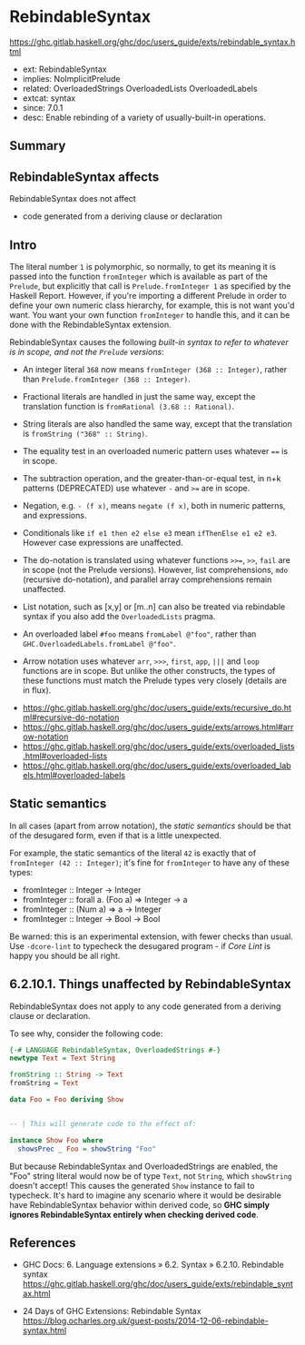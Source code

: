 # RebindableSyntax

https://ghc.gitlab.haskell.org/ghc/doc/users_guide/exts/rebindable_syntax.html

- ext:     RebindableSyntax
- implies: NoImplicitPrelude
- related: OverloadedStrings
           OverloadedLists
           OverloadedLabels
- extcat: syntax
- since: 7.0.1
- desc: Enable rebinding of a variety of usually-built-in operations.


## Summary

RebindableSyntax affects
- 

RebindableSyntax does not affect
- code generated from a deriving clause or declaration


## Intro

The literal number `1` is polymorphic, so normally, to get its meaning it is passed into the function `fromInteger` which is available as part of the `Prelude`, but explicitly that call is `Prelude.fromInteger 1` as specified by the Haskell Report. However, if you're importing a different Prelude in order to define your own numeric class hierarchy, for example, this is not want you'd want. You want your own function `fromInteger` to handle this, and it can be done with the RebindableSyntax extension.

RebindableSyntax causes the following *built-in syntax to refer to whatever is in scope, and not the `Prelude` versions*:

- An integer literal `368` now means `fromInteger (368 :: Integer)`, 
  rather than `Prelude.fromInteger (368 :: Integer)`.

- Fractional literals are handled in just the same way, 
  except the translation function is `fromRational (3.68 :: Rational)`.

- String literals are also handled the same way, 
  except that the translation is `fromString ("368" :: String)`.

- The equality test in an overloaded numeric pattern 
  uses whatever `==` is in scope.

- The subtraction operation, and the greater-than-or-equal test, 
  in n+k patterns (DEPRECATED) use whatever `-` and `>=` are in scope.

- Negation, e.g. `- (f x)`, means `negate (f x)`, 
  both in numeric patterns, and expressions.

- Conditionals like `if e1 then e2 else e3` mean `ifThenElse e1 e2 e3`. 
  However case expressions are unaffected.

- The do-notation is translated using whatever functions `>>=`, `>>`, `fail` 
  are in scope (not the Prelude versions). However, list comprehensions, `mdo` (recursive do-notation), and parallel array comprehensions remain unaffected.

- List notation, such as [x,y] or [m..n] can also be treated via rebindable syntax if you also add the `OverloadedLists` pragma.

- An overloaded label `#foo` means `fromLabel @"foo"`, 
  rather than `GHC.OverloadedLabels.fromLabel @"foo"`.

- Arrow notation uses whatever `arr`, `>>>`, `first`, `app`, `|||` and `loop` functions are in scope. But unlike the other constructs, the types of these functions must match the Prelude types very closely (details are in flux).


* https://ghc.gitlab.haskell.org/ghc/doc/users_guide/exts/recursive_do.html#recursive-do-notation
* https://ghc.gitlab.haskell.org/ghc/doc/users_guide/exts/arrows.html#arrow-notation
* https://ghc.gitlab.haskell.org/ghc/doc/users_guide/exts/overloaded_lists.html#overloaded-lists
* https://ghc.gitlab.haskell.org/ghc/doc/users_guide/exts/overloaded_labels.html#overloaded-labels



## Static semantics

In all cases (apart from arrow notation), the *static semantics* should be that of the desugared form, even if that is a little unexpected.

For example, the static semantics of the literal `42` is exactly that of `fromInteger (42 :: Integer)`; it's fine for `fromInteger` to have any of these types:
- fromInteger :: Integer -> Integer
- fromInteger :: forall a. (Foo a) => Integer -> a
- fromInteger :: (Num a) => a -> Integer
- fromInteger :: Integer -> Bool -> Bool

Be warned: this is an experimental extension, with fewer checks than usual. Use `-dcore-lint` to typecheck the desugared program - if *Core Lint* is happy you should be all right.


## 6.2.10.1. Things unaffected by RebindableSyntax

RebindableSyntax does not apply to any code generated from a deriving clause or declaration.

To see why, consider the following code:

```hs
{-# LANGUAGE RebindableSyntax, OverloadedStrings #-}
newtype Text = Text String

fromString :: String -> Text
fromString = Text

data Foo = Foo deriving Show


-- | This will generate code to the effect of:

instance Show Foo where
  showsPrec _ Foo = showString "Foo"
```

But because RebindableSyntax and OverloadedStrings are enabled, the "Foo" string literal would now be of type `Text`, not `String`, which `showString` doesn't accept! This causes the generated `Show` instance to fail to typecheck. It's hard to imagine any scenario where it would be desirable have RebindableSyntax behavior within derived code, so **GHC simply ignores RebindableSyntax entirely when checking derived code**.




## References

* GHC Docs: 6. Language extensions » 6.2. Syntax » 6.2.10. Rebindable syntax
https://ghc.gitlab.haskell.org/ghc/doc/users_guide/exts/rebindable_syntax.html

* 24 Days of GHC Extensions: Rebindable Syntax
https://blog.ocharles.org.uk/guest-posts/2014-12-06-rebindable-syntax.html
